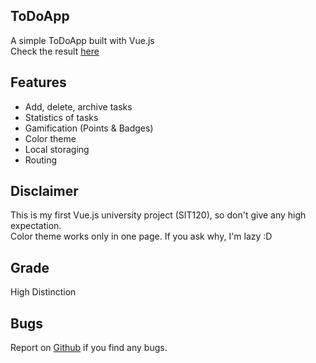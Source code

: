 ## ToDoApp

A simple ToDoApp built with Vue.js
<br>
Check the result [here](https://inxtwilliqm.github.io/ToDoApp/#/)

## Features

- Add, delete, archive tasks
- Statistics of tasks
- Gamification (Points & Badges)
- Color theme
- Local storaging
- Routing

## Disclaimer

This is my first Vue.js university project (SIT120), so don't give any high expectation.
<br>
Color theme works only in one page. If you ask why, I'm lazy :D

## Grade

High Distinction

## Bugs

Report on [Github](https://github.com/iNxtWilliqm/ToDoApp/issues/new) if you find any bugs.
